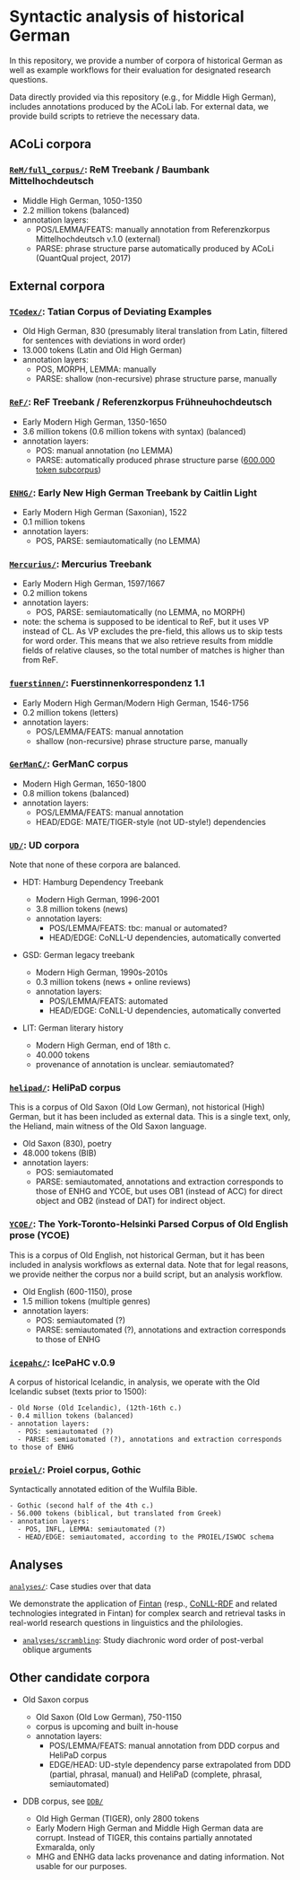 # Syntactic analysis of historical German

In this repository, we provide a number of corpora of historical German as well as example workflows
for their evaluation for designated research questions.

Data directly provided via this repository (e.g., for Middle High German), includes annotations produced by the ACoLi lab.
For external data, we provide build scripts to retrieve the necessary data.

## ACoLi corpora

### [`ReM/full_corpus/`](ReM): ReM Treebank / Baumbank Mittelhochdeutsch

  - Middle High German, 1050-1350
  - 2.2 million tokens (balanced)
  - annotation layers:
    - POS/LEMMA/FEATS: manually annotation from Referenzkorpus Mittelhochdeutsch v.1.0 (external)
    - PARSE: phrase structure parse automatically produced by ACoLi (QuantQual project, 2017)

## External corpora

### [`TCodex/`](TCodex): Tatian Corpus of Deviating Examples

  - Old High German, 830 (presumably literal translation from Latin, filtered for sentences with deviations in word order)
  - 13.000 tokens (Latin and Old High German)
  - annotation layers:
    - POS, MORPH, LEMMA:  manually
    - PARSE: shallow (non-recursive) phrase structure parse, manually

### [`ReF/`](ReF): ReF Treebank / Referenzkorpus Frühneuhochdeutsch

  - Early Modern High German, 1350-1650
  - 3.6 million tokens (0.6 million tokens with syntax) (balanced)
  - annotation layers:
    - POS: manual annotation (no LEMMA)
    - PARSE: automatically produced phrase structure parse ([600.000 token subcorpus](ReF/ReF-v1.0.2/ref-up))

### [`ENHG/`](ENHG): Early New High German Treebank by Caitlin Light

  - Early Modern High German (Saxonian), 1522
  - 0.1 million tokens
  - annotation layers:
    - POS, PARSE: semiautomatically (no LEMMA)

### [`Mercurius/`](Mercurius): Mercurius Treebank

  - Early Modern High German, 1597/1667
  - 0.2 million tokens
  - annotation layers:
    - POS, PARSE: semiautomatically (no LEMMA, no MORPH)
  - note: the schema is supposed to be identical to ReF, but it uses VP instead of CL. As VP excludes the pre-field, this allows us to skip tests for word order. This means that we also retrieve results from middle fields of relative clauses, so the total number of matches is higher than from ReF.

### [`fuerstinnen/`](fuestinnen): Fuerstinnenkorrespondenz 1.1

  - Early Modern High German/Modern High German, 1546-1756
  - 0.2 million tokens (letters)
  - annotation layers:
    - POS/LEMMA/FEATS: manual annotation
    - shallow (non-recursive) phrase structure parse, manually

### [`GerManC/`](GerManC): GerManC corpus

  - Modern High German, 1650-1800
  - 0.8 million tokens (balanced)
  - annotation layers:
    - POS/LEMMA/FEATS: manual annotation
    - HEAD/EDGE: MATE/TIGER-style (not UD-style!) dependencies

### [`UD/`](UD): UD corpora

  Note that none of these corpora are balanced.

  - HDT: Hamburg Dependency Treebank
    - Modern High German, 1996-2001
    - 3.8 million tokens (news)
    - annotation layers:
      - POS/LEMMA/FEATS: tbc: manual or automated?
      - HEAD/EDGE: CoNLL-U dependencies, automatically converted

  - GSD: German legacy treebank
    - Modern High German, 1990s-2010s
    - 0.3 million tokens (news + online reviews)
    - annotation layers:
      - POS/LEMMA/FEATS: automated
      - HEAD/EDGE: CoNLL-U dependencies, automatically converted

  - LIT: German literary history
    - Modern High German, end of 18th c.
    - 40.000 tokens
    - provenance of annotation is unclear. semiautomated?

### [`helipad/`](helipad): HeliPaD corpus

This is a corpus of Old Saxon (Old Low German), not historical (High) German, but it has been included as external data.
This is a single text, only, the Heliand, main witness of the Old Saxon language.

  - Old Saxon (830), poetry
  - 48.000 tokens (BIB)
  - annotation layers:
    - POS: semiautomated
    - PARSE: semiautomated, annotations and extraction corresponds to those of ENHG and YCOE, but uses OB1 (instead of ACC) for direct object and OB2 (instead of DAT) for indirect object.

### [`YCOE/`](YCOE): The York-Toronto-Helsinki Parsed Corpus of Old English prose (YCOE)

This is a corpus of Old English, not historical German, but it has been included in analysis workflows as external data.
Note that for legal reasons, we provide neither the corpus nor a build script, but an analysis workflow.

  - Old English (600-1150), prose
  - 1.5 million tokens (multiple genres)
  - annotation layers:
    - POS: semiautomated (?)
    - PARSE: semiautomated (?), annotations and extraction corresponds to those of ENHG

### [`icepahc/`](icepahc): IcePaHC v.0.9

A corpus of historical Icelandic, in analysis, we operate with the Old Icelandic subset (texts prior to 1500):

    - Old Norse (Old Icelandic), (12th-16th c.)
    - 0.4 million tokens (balanced)
    - annotation layers:
      - POS: semiautomated (?)
      - PARSE: semiautomated (?), annotations and extraction corresponds to those of ENHG

### [`proiel/`](proiel): Proiel corpus, Gothic

Syntactically annotated edition of the Wulfila Bible.

    - Gothic (second half of the 4th c.)
    - 56.000 tokens (biblical, but translated from Greek)
    - annotation layers:
      - POS, INFL, LEMMA: semiautomated (?)
      - HEAD/EDGE: semiautomated, according to the PROIEL/ISWOC schema

## Analyses

[`analyses/`](analyses): Case studies over that data

We demonstrate the application of [Fintan](https://github.com/Pret-a-LLOD/Fintan)
(resp., [CoNLL-RDF](https://github.com/acoli-repo/conll-rdf) and related technologies integrated in Fintan)
for complex search and retrieval tasks in real-world research questions in linguistics and the philologies.

- [`analyses/scrambling`](analyses/scrambling): Study diachronic word order of post-verbal oblique arguments

## Other candidate corpora

- Old Saxon corpus
  - Old Saxon (Old Low German), 750-1150
  - corpus is upcoming and built in-house
  - annotation layers:
    - POS/LEMMA/FEATS: manual annotation from DDD corpus and HeliPaD corpus
    - EDGE/HEAD: UD-style dependency parse extrapolated from DDD (partial, phrasal, manual) and HeliPaD (complete, phrasal, semiautomated)

- DDB corpus, see [`DDB/`](DDB)
  - Old High German (TIGER), only 2800 tokens
  - Early Modern High German and Middle High German data are corrupt. Instead of TIGER, this contains partially annotated Exmaralda, only
  - MHG and ENHG data lacks provenance and dating information. Not usable for our purposes.
